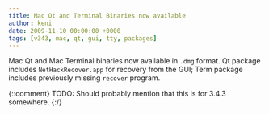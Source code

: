 ```yaml
---
title: Mac Qt and Terminal Binaries now available
author: keni
date: 2009-11-10 00:00:00 +0000
tags: [v343, mac, qt, gui, tty, packages]
---
```

Mac Qt and Mac Terminal binaries now available in `.dmg` format.  Qt package includes `NetHackRecover.app` for recovery from the GUI; Term package includes previously missing `recover` program.

{::comment}
TODO: Should probably mention that this is for 3.4.3 somewhere.
{:/}
